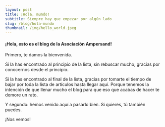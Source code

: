 ```yaml
---
layout: post
title: ¡Hola, mundo!
subtitle: Siempre hay que empezar por algún lado
slug: /blog/hola-mundo
thumbnail: /img/hello_world.jpeg
---
```


#### ¡Hola, esto es el blog de la Asociación Ampersand!

Primero, te damos la bienvenida. 

Si la has encontrado al principio de la lista, sin rebuscar mucho, gracias por conocernos desde el principio. 

Si la has encontrado al final de la lista, gracias por tomarte el tiempo de bajar por toda la lista de artículos hasta llegar aquí. Porque tenemos la intención de que llenar mucho el blog para que eso que acabas de hacer te demore un rato.

Y segundo: hemos venido aquí a pasarlo bien. Si quieres, tú también puedes.

¡Nos vemos!
